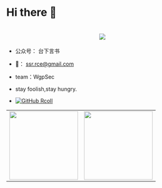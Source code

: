 # Hi there 👋
<h1 align="center">
<a href="https://git.io/typing-svg">
<img src="https://readme-typing-svg.herokuapp.com?font=ubuntu&color=%23B335F7&size=22&vCenter=true&height=40&lines=Welcome+to+my+home+page+%F0%9F%91%8B;I+guess+you+are+a+hacker+%F0%9F%A4%94;Nice+to+meet+you+%F0%9F%98%9D;Hope+there+is+something+you+need+%F0%9F%8E%81">
</a>
</h1> 

- 公众号： 台下言书
- 📮： ssr.rce@gmail.com
- team：WgpSec
- stay foolish,stay hungry.

- [![GitHub RcoIl](https://img.shields.io/github/followers/ssrsec?label=follower%20github&style=flat-square)](https://github.com/heikanet)

<center>
  <table>
    <tr>
        <td><img height="180px" align="center" src="https://github-readme-stats.vercel.app/api?username=ssrsec&theme=gruvbox&show_icons=true&count_private=true" /></td>
        <td><img height="180px" align="center" src="https://github-readme-stats.vercel.app/api/top-langs/?username=ssrsec&hide=html,css,javascript&layout=compact&theme=gruvbox" /></td>
    </tr>   
  </table>
</center> 





